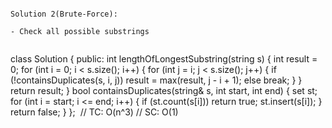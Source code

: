 ```
​
Solution 2(Brute-Force):
​
- Check all possible substrings
​
```
class Solution {
public:
int lengthOfLongestSubstring(string s) {
int result = 0;
for (int i = 0; i < s.size(); i++) {
for (int j = i; j < s.size(); j++) {
if (!containsDuplicates(s, i, j))
result = max(result, j - i + 1);
else
break;
}
}
return result;
}
bool containsDuplicates(string& s, int start, int end) {
set<char> st;
for (int i = start; i <= end; i++) {
if (st.count(s[i]))
return true;
st.insert(s[i]);
}
return false;
}
};
​
// TC: O(n^3)
// SC: O(1)
```